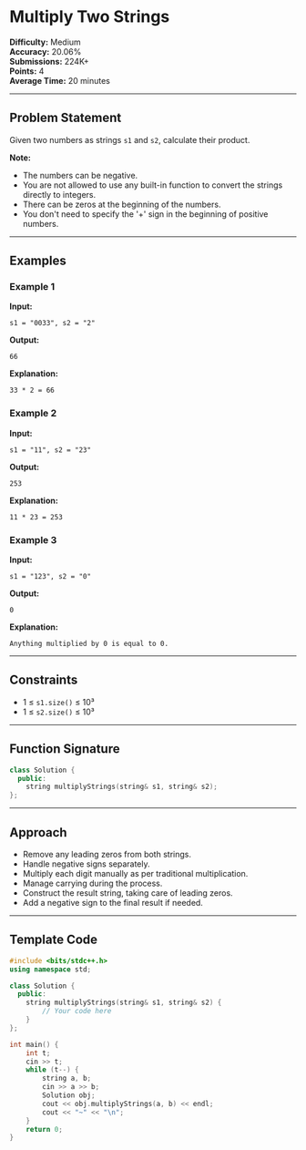 # Multiply Two Strings

**Difficulty:** Medium  
**Accuracy:** 20.06%  
**Submissions:** 224K+  
**Points:** 4  
**Average Time:** 20 minutes

---

## Problem Statement

Given two numbers as strings `s1` and `s2`, calculate their product.

**Note:**
- The numbers can be negative.
- You are not allowed to use any built-in function to convert the strings directly to integers.
- There can be zeros at the beginning of the numbers.
- You don't need to specify the '+' sign in the beginning of positive numbers.

---

## Examples

### Example 1
**Input:**
```plaintext
s1 = "0033", s2 = "2"
```
**Output:**
```plaintext
66
```
**Explanation:**
```plaintext
33 * 2 = 66
```

### Example 2
**Input:**
```plaintext
s1 = "11", s2 = "23"
```
**Output:**
```plaintext
253
```
**Explanation:**
```plaintext
11 * 23 = 253
```

### Example 3
**Input:**
```plaintext
s1 = "123", s2 = "0"
```
**Output:**
```plaintext
0
```
**Explanation:**
```plaintext
Anything multiplied by 0 is equal to 0.
```

---

## Constraints
- 1 ≤ `s1.size()` ≤ 10³
- 1 ≤ `s2.size()` ≤ 10³

---

## Function Signature
```cpp
class Solution {
  public:
    string multiplyStrings(string& s1, string& s2);
};
```

---

## Approach

- Remove any leading zeros from both strings.
- Handle negative signs separately.
- Multiply each digit manually as per traditional multiplication.
- Manage carrying during the process.
- Construct the result string, taking care of leading zeros.
- Add a negative sign to the final result if needed.

---

## Template Code

```cpp
#include <bits/stdc++.h>
using namespace std;

class Solution {
  public:
    string multiplyStrings(string& s1, string& s2) {
        // Your code here
    }
};

int main() {
    int t;
    cin >> t;
    while (t--) {
        string a, b;
        cin >> a >> b;
        Solution obj;
        cout << obj.multiplyStrings(a, b) << endl;
        cout << "~" << "\n";
    }
    return 0;
}
```

